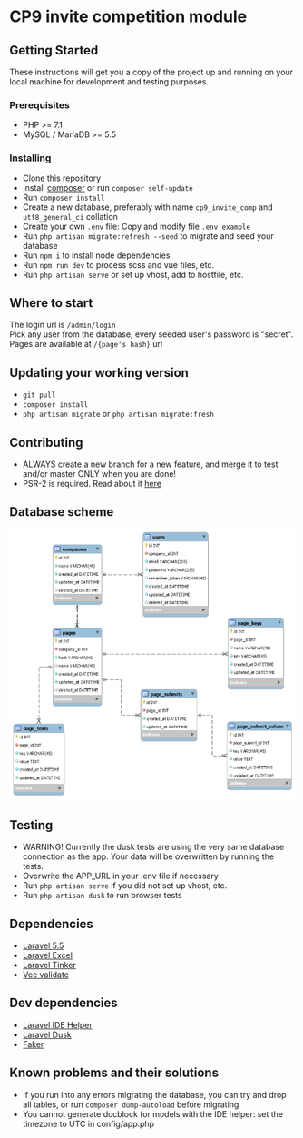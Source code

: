 # CP9 invite competition module

## Getting Started

These instructions will get you a copy of the project up and running on your local machine for development and testing purposes.

### Prerequisites

* PHP >= 7.1
* MySQL / MariaDB >= 5.5

### Installing

* Clone this repository
* Install [composer](https://getcomposer.org/Composer-Setup.exe) or run `composer self-update`
* Run `composer install`
* Create a new database, preferably with name `cp9_invite_comp` and `utf8_general_ci` collation
* Create your own `.env` file: Copy and modify file `.env.example`
* Run `php artisan migrate:refresh --seed` to migrate and seed your database
* Run `npm i` to install node dependencies
* Run `npm run dev` to process scss and vue files, etc.
* Run `php artisan serve` or set up vhost, add to hostfile, etc.

## Where to start
The login url is `/admin/login`  
Pick any user from the database, every seeded user's password is "secret".
Pages are available at `/{page's hash}` url  

## Updating your working version
* `git pull`
* `composer install`
* `php artisan migrate` or `php artisan migrate:fresh`  

## Contributing

* ALWAYS create a new branch for a new feature, and merge it to test and/or master ONLY when you are done!
* PSR-2 is required. Read about it [here](https://github.com/php-fig/fig-standards/blob/master/accepted/PSR-2-coding-style-guide.md)

## Database scheme
![scheme](_docs/database.png)

## Testing
* WARNING! Currently the dusk tests are using the very same database connection as the app. Your data will be overwritten by running the tests.
* Overwrite the APP_URL in your .env file if necessary
* Run `php artisan serve` if you did not set up vhost, etc.
* Run `php artisan dusk` to run browser tests

## Dependencies
* [Laravel 5.5](https://laravel.com/docs/5.5)
* [Laravel Excel](https://github.com/Maatwebsite/Laravel-Excel)
* [Laravel Tinker](https://github.com/laravel/tinker)
* [Vee validate](https://github.com/baianat/vee-validate)

## Dev dependencies
* [Laravel IDE Helper](https://github.com/barryvdh/laravel-ide-helper)
* [Laravel Dusk](https://github.com/laravel/dusk)
* [Faker](https://github.com/fzaninotto/faker)

## Known problems and their solutions

* If you run into any errors migrating the database, you can try and drop all tables, or run `composer dump-autoload` before migrating
* You cannot generate docblock for models with the IDE helper: set the timezone to UTC in config/app.php
